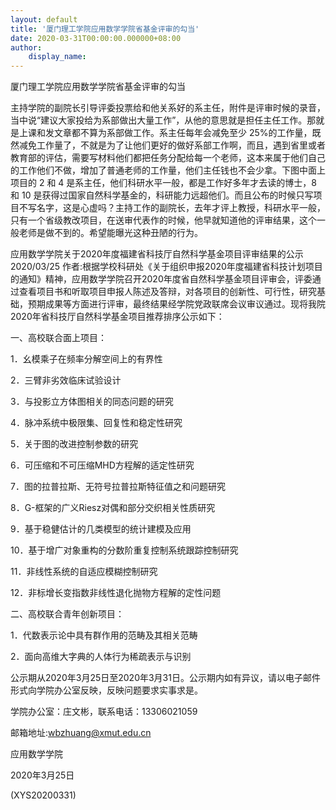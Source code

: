 ```yaml
---
layout: default
title: '厦门理工学院应用数学学院省基金评审的勾当'
date: 2020-03-31T00:00:00.000000+08:00
author:
    display_name: 
---
```


厦门理工学院应用数学学院省基金评审的勾当

主持学院的副院长引导评委投票给和他关系好的系主任，附件是评审时候的录音，当中说“建议大家投给为系部做出大量工作”，从他的意思就是担任主任工作。那就是上课和发文章都不算为系部做工作。系主任每年会减免至少 25%的工作量，既然减免工作量了，不就是为了让他们更好的做好系部工作啊，而且，遇到省里或者教育部的评估，需要写材料他们都把任务分配给每一个老师，这本来属于他们自己的工作他们不做，增加了普通老师的工作量，他们主任钱也不会少拿。下图中面上项目的 2 和 4 是系主任，他们科研水平一般，都是工作好多年才去读的博士，8 和 10 是获得过国家自然科学基金的，科研能力远超他们。而且公布的时候只写项目不写名字，这是心虚吗？主持工作的副院长，去年才评上教授，科研水平一般，只有一个省级教改项目，在送审代表作的时候，他早就知道他的评审结果，这个一般老师是做不到的。希望能曝光这种丑陋的行为。

应用数学学院关于2020年度福建省科技厅自然科学基金项目评审结果的公示2020/03/25  作者:根据学校科研处《关于组织申报2020年度福建省科技计划项目的通知》精神，应用数学学院召开2020年度省自然科学基金项目评审会，评委通过查看项目书和听取项目申报人陈述及答辩，对各项目的创新性、可行性，研究基础，预期成果等方面进行评审，最终结果经学院党政联席会议审议通过。现将我院2020年省科技厅自然科学基金项目推荐排序公示如下：

一、高校联合面上项目：

1．幺模乘子在频率分解空间上的有界性

2．三臂非劣效临床试验设计

3．与投影立方体图相关的同态问题的研究

4．脉冲系统中极限集、回复性和稳定性研究

5．关于图的改进控制参数的研究

6．可压缩和不可压缩MHD方程解的适定性研究

7．图的拉普拉斯、无符号拉普拉斯特征值之和问题研究

8．G-框架的广义Riesz对偶和部分交织相关性质研究

9．基于稳健估计的几类模型的统计建模及应用

10．基于增广对象重构的分数阶重复控制系统跟踪控制研究

11．非线性系统的自适应模糊控制研究

12．非标增长变指数非线性退化抛物方程解的定性问题

二、高校联合青年创新项目：

1．代数表示论中具有群作用的范畴及其相关范畴

2．面向高维大字典的人体行为稀疏表示与识别

公示期从2020年3月25日至2020年3月31日。公示期内如有异议，请以电子邮件形式向学院办公室反映，反映问题要求实事求是。

学院办公室：庄文彬，联系电话：13306021059

邮箱地址:wbzhuang@xmut.edu.cn

应用数学学院

2020年3月25日

(XYS20200331)

